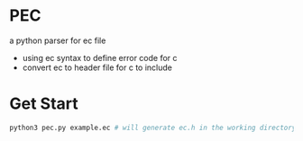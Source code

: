 # PEC
a python parser for ec file
- using ec syntax to define error code for c
- convert ec to header file for c to include

# Get Start
```bash
python3 pec.py example.ec # will generate ec.h in the working directory
```